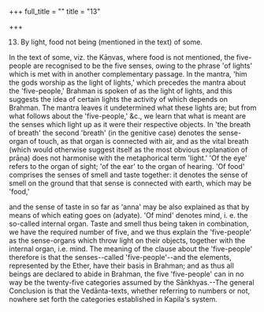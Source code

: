 +++
full_title = ""
title = "13"

+++


13. By light, food not being (mentioned in the text) of some.

In the text of some, viz. the Kāṇvas, where food is not mentioned, the five-people are recognised to be the five senses, owing to the phrase 'of lights' which is met with in another complementary passage. In the mantra, 'him the gods worship as the light of lights,' which precedes the mantra about the 'five-people,' Brahman is spoken of as the light of lights, and this suggests the idea of certain lights the activity of which depends on Brahman. The mantra leaves it undetermined what these lights are; but from what follows about the 'five-people,' &c., we learn that what is meant are the senses which light up as it were their respective objects. In 'the breath of breath' the second 'breath' (in the genitive case) denotes the sense-organ of touch, as that organ is connected with air, and as the vital breath (which would otherwise suggest itself as the most obvious explanation of prāṇa) does not harmonise with the metaphorical term 'light.' 'Of the eye' refers to the organ of sight; 'of the ear' to the organ of hearing. 'Of food' comprises the senses of smell and taste together: it denotes the sense of smell on the ground that that sense is connected with earth, which may be 'food,'

and the sense of taste in so far as 'anna' may be also explained as that by means of which eating goes on (adyate). 'Of mind' denotes mind, i. e. the so-called internal organ. Taste and smell thus being taken in combination, we have the required number of five, and we thus explain the 'five-people' as the sense-organs which throw light on their objects, together with the internal organ, i.e. mind. The meaning of the clause about the 'five-people' therefore is that the senses--called 'five-people'--and the elements, represented by the Ether, have their basis in Brahman; and as thus all beings are declared to abide in Brahman, the five 'five-people' can in no way be the twenty-five categories assumed by the Sānkhyas.--The general Conclusion is that the Vedānta-texts, whether referring to numbers or not, nowhere set forth the categories established in Kapila's system.

